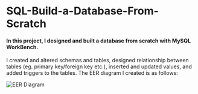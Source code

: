 # SQL-Build-a-Database-From-Scratch
<h4> In this project, I designed and built a database from scratch with MySQL WorkBench. </h4>
<p> I created and altered schemas and tables, designed relationship between tables (eg. primary key/foreign key etc.), inserted and updated values, and added triggers to the tables. The EER diagram I created is as follows:</p>
<img src="https://github.com/thesmartestluna/SQL-Build-a-Database-From-Scratch/blob/main/EER%20diagram.png", title="EER Diagram">
